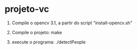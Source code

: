 # projeto-vc

1) Compile o opencv 3.1, a partir do script "install-opencv.sh"

2) Compile o projeto: make

3) execute o programa: ./detectPeople <CAMINHO-PARA-UM-VIDEO>


